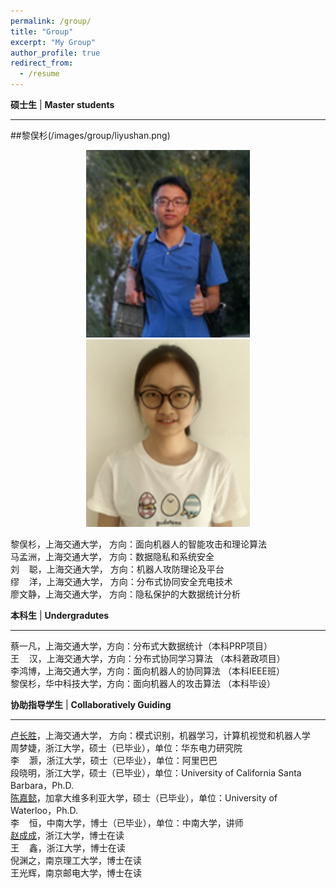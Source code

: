 ```yaml
---
permalink: /group/
title: "Group"
excerpt: "My Group"
author_profile: true
redirect_from:
  - /resume
---
```


**硕士生** \| **Master students**

---
##黎俣杉(/images/group/liyushan.png)
<div align="center">
<img src="/images/group/liyushan.png" height="300px" alt="黎俣杉，上海交通大学， 方向：面向机器人的智能攻击和理论算法" ><img src="/images/group/mamengzhou.png" height="300px" alt="马孟洲，上海交通大学， 方向：数据隐私和系统安全" >
</div>


黎俣杉，上海交通大学， 方向：面向机器人的智能攻击和理论算法  
马孟洲，上海交通大学， 方向：数据隐私和系统安全  
刘&nbsp;&nbsp;&nbsp;&nbsp;聪，上海交通大学， 方向：机器人攻防理论及平台  
缪&nbsp;&nbsp;&nbsp;&nbsp;洋，上海交通大学， 方向：分布式协同安全充电技术  
廖文静，上海交通大学， 方向：隐私保护的大数据统计分析  
  

 
**本科生** \| **Undergradutes**

---
蔡一凡，上海交通大学，方向：分布式大数据统计（本科PRP项目）  
王&nbsp;&nbsp;&nbsp;&nbsp;汉，上海交通大学，方向：分布式协同学习算法 （本科莙政项目）  
李鸿博，上海交通大学，方向：面向机器人的协同算法 （本科IEEE班）  
黎俣杉，华中科技大学，方向：面向机器人的攻击算法 （本科毕设）  
 
**协助指导学生** \| **Collaboratively Guiding**

---
[卢长胜](https://AlanLuSun.github.io)，上海交通大学， 方向：模式识别，机器学习，计算机视觉和机器人学  
周梦婕，浙江大学，硕士（已毕业），单位：华东电力研究院   
李&nbsp;&nbsp;&nbsp;&nbsp;灏，浙江大学，硕士（已毕业），单位：阿里巴巴  
段晓明，浙江大学，硕士（已毕业），单位：University of California Santa Barbara，Ph.D.   
[陈嘉懿](http://cs.uwaterloo.ca/~j524chen)，加拿大维多利亚大学，硕士（已毕业），单位：University of Waterloo，Ph.D.  
李&nbsp;&nbsp;&nbsp;&nbsp;恒，中南大学，博士（已毕业），单位：中南大学，讲师  
[赵成成](http://www.sensornet.cn/chengcheng/index.html)，浙江大学，博士在读  
王&nbsp;&nbsp;&nbsp;&nbsp;鑫，浙江大学，博士在读   
倪渊之，南京理工大学，博士在读  
王光辉，南京邮电大学，博士在读  
